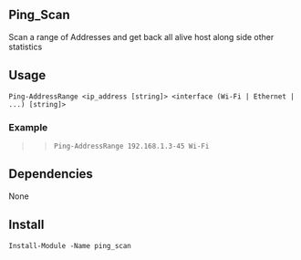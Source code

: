## Ping_Scan

Scan a range of Addresses and get back all alive host along side other statistics

## Usage

```Ping-AddressRange <ip_address [string]> <interface (Wi-Fi | Ethernet | ...) [string]>```

### Example

>>```Ping-AddressRange 192.168.1.3-45 Wi-Fi``` 

## Dependencies

None

## Install

```Install-Module -Name ping_scan``` 